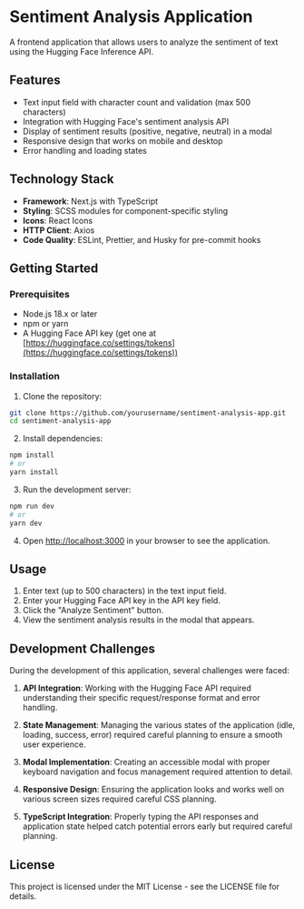 # Sentiment Analysis Application

A frontend application that allows users to analyze the sentiment of text using the Hugging Face Inference API.

## Features

- Text input field with character count and validation (max 500 characters)
- Integration with Hugging Face's sentiment analysis API
- Display of sentiment results (positive, negative, neutral) in a modal
- Responsive design that works on mobile and desktop
- Error handling and loading states

## Technology Stack

- **Framework**: Next.js with TypeScript
- **Styling**: SCSS modules for component-specific styling
- **Icons**: React Icons
- **HTTP Client**: Axios
- **Code Quality**: ESLint, Prettier, and Husky for pre-commit hooks

## Getting Started

### Prerequisites

- Node.js 18.x or later
- npm or yarn
- A Hugging Face API key (get one at [https://huggingface.co/settings/tokens](https://huggingface.co/settings/tokens))

### Installation

1. Clone the repository:

```bash
git clone https://github.com/yourusername/sentiment-analysis-app.git
cd sentiment-analysis-app
```

2. Install dependencies:

```bash
npm install
# or
yarn install
```

3. Run the development server:

```bash
npm run dev
# or
yarn dev
```

4. Open [http://localhost:3000](http://localhost:3000) in your browser to see the application.

## Usage

1. Enter text (up to 500 characters) in the text input field.
2. Enter your Hugging Face API key in the API key field.
3. Click the "Analyze Sentiment" button.
4. View the sentiment analysis results in the modal that appears.

## Development Challenges

During the development of this application, several challenges were faced:

1. **API Integration**: Working with the Hugging Face API required understanding their specific request/response format and error handling.

2. **State Management**: Managing the various states of the application (idle, loading, success, error) required careful planning to ensure a smooth user experience.

3. **Modal Implementation**: Creating an accessible modal with proper keyboard navigation and focus management required attention to detail.

4. **Responsive Design**: Ensuring the application looks and works well on various screen sizes required careful CSS planning.

5. **TypeScript Integration**: Properly typing the API responses and application state helped catch potential errors early but required careful planning.

## License

This project is licensed under the MIT License - see the LICENSE file for details.
